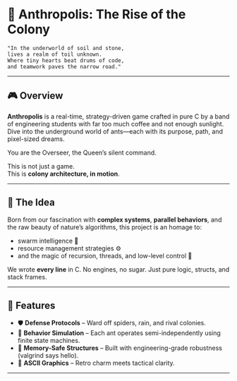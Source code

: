 # 🐜 Anthropolis: The Rise of the Colony

    "In the underworld of soil and stone,  
    lives a realm of toil unknown.  
    Where tiny hearts beat drums of code,  
    and teamwork paves the narrow road."

---

## 🎮 Overview

**Anthropolis** is a real-time, strategy-driven game crafted in pure C by a band of engineering students with far too much coffee and not enough sunlight. 
Dive into the underground world of ants—each with its purpose, path, and pixel-sized dreams.

You are the Overseer, the Queen’s silent command. 

This is not just a game.  
This is **colony architecture, in motion**.

---

## 🧠 The Idea

Born from our fascination with **complex systems**, **parallel behaviors**, and the raw beauty of nature’s algorithms, this project is an homage to:
- swarm intelligence 🧬  
- resource management strategies ⚙️  
- and the magic of recursion, threads, and low-level control 👾  

We wrote **every line** in C. No engines, no sugar. Just pure logic, structs, and stack frames.

---

## 🔧 Features

- 🛡️ **Defense Protocols** – Ward off spiders, rain, and rival colonies.
- 🧬 **Behavior Simulation** – Each ant operates semi-independently using finite state machines.
- 💾 **Memory-Safe Structures** – Built with engineering-grade robustness (valgrind says hello).
- 🎨 **ASCII Graphics** – Retro charm meets tactical clarity.

---


